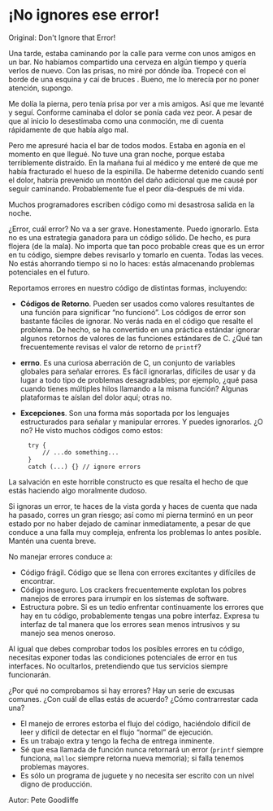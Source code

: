 # ¡No ignores ese error!

Original: Don't Ignore that Error!

Una tarde, estaba caminando por la calle para verme con unos amigos en
un bar. No habíamos compartido una cerveza en algún tiempo y quería
verlos de nuevo. Con las prisas, no miré por dónde iba. Tropecé con el
borde de una esquina y caí de bruces . Bueno, me lo merecía por no poner
atención, supongo.

Me dolía la pierna, pero tenía prisa por ver a mis amigos. Así que me
levanté y seguí. Conforme caminaba el dolor se ponía cada vez peor. A
pesar de que al inicio lo desestimaba como una conmoción, me di cuenta
rápidamente de que había algo mal.

Pero me apresuré hacia el bar de todos modos. Estaba en agonía en el
momento en que llegué. No tuve una gran noche, porque estaba
terriblemente distraído. En la mañana fui al médico y me enteré de que
me había fracturado el hueso de la espinilla. De haberme detenido cuando
sentí el dolor, habría prevenido un montón del daño adicional que me
causé por seguir caminando. Probablemente fue el peor día-después de mi
vida.

Muchos programadores escriben código como mi desastrosa salida en la
noche.

¿Error, cuál error? No va a ser grave. Honestamente. Puedo ignorarlo.
Esta no es una estrategia ganadora para un código sólido. De hecho, es
pura flojera (de la mala). No importa que tan poco probable creas que es
un error en tu código, siempre debes revisarlo y tomarlo en cuenta.
Todas las veces. No estás ahorrando tiempo si no lo haces: estás
almacenando problemas potenciales en el futuro.

Reportamos errores en nuestro código de distintas formas, incluyendo:

- **Códigos de Retorno**. Pueden ser usados como valores resultantes de
una función para significar “no funcionó”. Los códigos de error son
bastante fáciles de ignorar. No verás nada en el código que resalte el
problema. De hecho, se ha convertido en una práctica estándar ignorar
algunos retornos de valores de las funciones estándares de C. ¿Qué tan
frecuentemente revisas el valor de retorno de `printf`?
- **errno**. Es una curiosa aberración de C, un conjunto de variables
globales para señalar errores. Es fácil ignorarlas, difíciles de usar y
da lugar a todo tipo de problemas desagradables; por ejemplo, ¿qué pasa
cuando tienes múltiples hilos llamando a la misma función? Algunas
plataformas te aíslan del dolor aquí; otras no.
- **Excepciones**. Son una forma más soportada por los lenguajes
estructurados para señalar y manipular errores. Y puedes ignorarlos. ¿O
no? He visto muchos códigos como estos:


        try {
            // ...do something...
        }
        catch (...) {} // ignore errors

La salvación en este horrible constructo es que resalta el hecho de que
estás haciendo algo moralmente dudoso.

Si ignoras un error, te haces de la vista gorda y haces de cuenta que
nada ha pasado, corres un gran riesgo; así como mi pierna terminó en un
peor estado por no haber dejado de caminar inmediatamente, a pesar de
que conduce a una falla muy compleja, enfrenta los problemas lo antes
posible. Mantén una cuenta breve.

No manejar errores conduce a:

- Código frágil. Código que se llena con errores excitantes y difíciles de
encontrar.
- Código inseguro. Los crackers frecuentemente explotan los pobres
manejos de errores para irrumpir en los sistemas de software.
- Estructura pobre. Si es un tedio enfrentar continuamente los errores
que hay en tu código, probablemente tengas una pobre interfaz. Expresa
tu interfaz de tal manera que los errores sean menos intrusivos y su
manejo sea menos oneroso.

Al igual que debes comprobar todos los posibles errores en tu código,
necesitas exponer todas las condiciones potenciales de error en tus
interfaces. No ocultarlos, pretendiendo que tus servicios siempre
funcionarán.

¿Por qué no comprobamos si hay errores? Hay un serie de excusas comunes.
¿Con cuál de ellas estás de acuerdo? ¿Cómo contrarrestar cada una?

- El manejo de errores estorba el flujo del código, haciéndolo difícil
de leer y difícil de detectar en el flujo “normal” de ejecución.
- Es un trabajo extra y tengo la fecha de entrega inminente.
- Sé que esa llamada de función nunca retornará un error (`printf`
siempre funciona, `malloc` siempre retorna nueva memoria); si falla
tenemos problemas mayores.
- Es sólo un programa de juguete y no necesita ser escrito con un nivel
digno de producción.

Autor: Pete Goodliffe